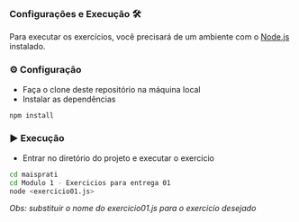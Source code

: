 ### Configurações e Execução 🛠️

Para executar os exercícios, você precisará de um ambiente com o [Node.js](https://nodejs.org/) instalado.

### ⚙️ Configuração

- Faça o clone deste repositório na máquina local
- Instalar as dependências

```bash
npm install
```

### ▶️ Execução

- Entrar no diretório do projeto e executar o exercicio

```bash
cd maisprati
cd Modulo 1 - Exercicios para entrega 01
node <exercicio01.js>
```

_Obs: substituir o nome do exercicio01.js para o exercicio desejado_
